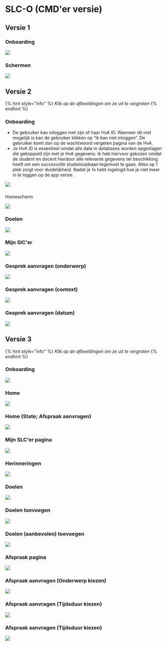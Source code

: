 # SLC-O \(CMD'er versie\)

## Versie 1

### Onboarding

![](../.gitbook/assets/onboarding.versie1.png)

### Schermen

![](../.gitbook/assets/schermen.versie1.png)

## Versie 2

{% hint style="info" %}
_Klik op de afbeeldingen om ze uit te vergroten_
{% endhint %}

### Onboarding

* De gebruiker kan inloggen met zijn of haar HvA ID. Wanneer dit niet mogelijk is kan de gebruiker klikken op “ik kan niet inloggen”. De gebruiker komt dan op de wachtwoord vergeten pagina van de HvA. 
* Je HvA ID is essentieel omdat alle data in databases worden opgeslagen die gekoppeld zijn met je HvA gegevens. Ik heb hiervoor gekozen omdat de student en docent hierdoor alle relevante gegevens ter beschikking heeft om een succesvolle studieloopbaan tegemoet te gaan. Alles op 1 plek zorgt voor duidelijkheid. Nadat je 1x hebt ingelogd hoe je niet meer in te loggen op de app versie.

![](../.gitbook/assets/onboarding.versie2.png)

###  Homescherm 

![](../.gitbook/assets/home.versie2.png)

### Doelen

![](../.gitbook/assets/doelen.versie2.png)

### Mijn SlC'er

![](../.gitbook/assets/mijnslcer.versie2.png)

### Gesprek aanvragen \(onderwerp\)

![](../.gitbook/assets/gesprekaanvragen.onderwerp.versie2.png)

### Gesprek aanvragen \(context\)

![](../.gitbook/assets/gesprekaanvragen.context.versie2.png)

### Gesprek aanvragen \(datum\)

![](../.gitbook/assets/gesprekaanvragen.datum.versie2.png)

## Versie 3

{% hint style="info" %}
_Klik op de afbeeldingen om ze uit te vergroten_
{% endhint %}

### Onboarding

![](../.gitbook/assets/onboarding.versie3.png)

### Home 

![](../.gitbook/assets/home.versie3.png)

### Home \(State; Afspraak aanvragen\)

![](../.gitbook/assets/home.versie3.2.png)

### Mijn SLC'er pagina

![](../.gitbook/assets/mijnslc.versie3.png)

### Herinneringen

![](../.gitbook/assets/herinneringen.versie3.png)

### Doelen

![](../.gitbook/assets/doelen.versie3.png)

### Doelen toevoegen

![](../.gitbook/assets/doelentoevoegen.versie3.png)

### Doelen \(aanbevolen\) toevoegen

![](../.gitbook/assets/aanbevolendoelentoevoegen.versie3.png)

### Afspraak pagina

![](../.gitbook/assets/afspraakpagina.versie3.png)

### Afspraak aanvragen \(Onderwerp kiezen\)

![](../.gitbook/assets/afspraakaanvragen.onderwerp.versie3.png)

### Afspraak aanvragen \(Tijdsduur kiezen\)

![](../.gitbook/assets/afspraakaanvragen.tijdsduur.versie3.png)

### Afspraak aanvragen \(Tijdsduur kiezen\)

![](../.gitbook/assets/afsprakenaanvragen.datumkiezen.versie3.png)

